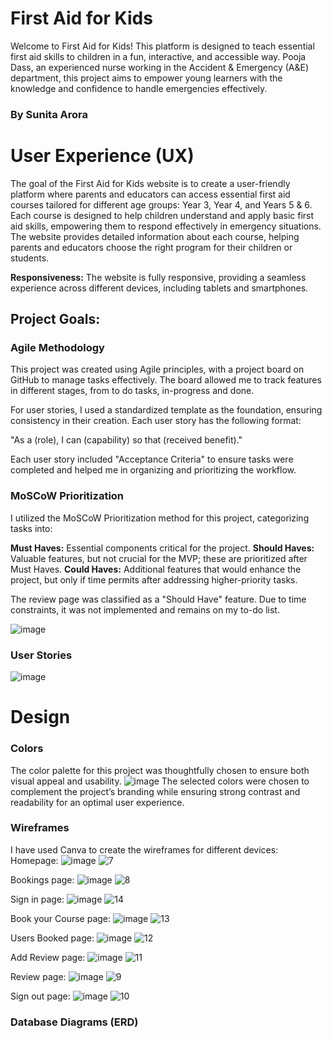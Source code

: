 # First Aid for Kids
Welcome to First Aid for Kids! This platform is designed to teach essential first aid skills to children in a fun, interactive, and accessible way. Pooja Dass, an experienced nurse working in the Accident & Emergency (A&E) department, this project aims to empower young learners with the knowledge and confidence to handle emergencies effectively.
###  By Sunita Arora


# User Experience (UX)
The goal of the First Aid for Kids website is to create a user-friendly platform where parents and educators can access essential first aid courses tailored for different age groups: Year 3, Year 4, and Years 5 & 6. Each course is designed to help children understand and apply basic first aid skills, empowering them to respond effectively in emergency situations.
The website provides detailed information about each course, helping parents and educators choose the right program for their children or students. 

**Responsiveness:** The website is fully responsive, providing a seamless experience across different devices, including tablets and smartphones.

## Project Goals: 
### Agile Methodology
This project was created using Agile principles, with a project board on GitHub to manage tasks effectively. The board allowed me to track features in different stages, from to do tasks, in-progress and done.

For user stories, I used a standardized template as the foundation, ensuring consistency in their creation. 
Each user story has the following format:

"As a (role), I can (capability) so that (received benefit)."

Each user story included "Acceptance Criteria" to ensure tasks were completed and helped me in organizing and prioritizing the workflow.

### MoSCoW Prioritization
I utilized the MoSCoW Prioritization method for this project, categorizing tasks into:

**Must Haves:**  Essential components critical for the project.
**Should Haves:**  Valuable features, but not crucial for the MVP; these are prioritized after Must Haves.
**Could Haves:** Additional features that would enhance the project, but only if time permits after addressing higher-priority tasks.

The review page was classified as a "Should Have" feature. Due to time constraints, it was not implemented and remains on my to-do list.

![image](https://github.com/user-attachments/assets/4ae10425-1939-4da9-87b6-fcd395781d97)


### User Stories
![image](https://github.com/user-attachments/assets/6f5b249d-b6cb-40aa-b85c-5800fe502aa7)


# Design
### Colors
The color palette for this project was thoughtfully chosen to ensure both visual appeal and usability.
![image](https://github.com/user-attachments/assets/91b5c200-a0be-425b-b46e-2db10e21fa84)
The selected colors were chosen to complement the project’s branding while ensuring strong contrast and readability for an optimal user experience.

### Wireframes
I have used Canva to create the wireframes for different devices:
Homepage:
![image](https://github.com/user-attachments/assets/dd706317-fb3d-4aff-8572-a590797841f9)
![7](https://github.com/user-attachments/assets/06064515-c107-4de3-b16a-f18d0f980f17)

Bookings page:
![image](https://github.com/user-attachments/assets/e3ddd0f1-dc04-4726-9ae4-b8194111dfa9)
![8](https://github.com/user-attachments/assets/82c466d0-e265-4993-98da-315729bdc175)

Sign in page:
![image](https://github.com/user-attachments/assets/ec778b4a-014c-4675-ae3b-ac414e3c962b)
![14](https://github.com/user-attachments/assets/4ae12d21-0b77-4b05-88d3-d02066d18b03)


Book your Course page:
![image](https://github.com/user-attachments/assets/fa3d7d9f-d390-4000-bfac-9d6688b6ada7)
![13](https://github.com/user-attachments/assets/0cc54c36-88ad-4e4e-9393-2f73fc81b88f)

Users Booked page:
![image](https://github.com/user-attachments/assets/958bb70a-ac21-4393-96e8-f1e984ff5465)
![12](https://github.com/user-attachments/assets/5586c887-02ac-4780-99fb-8def423da68f)

Add Review page:
![image](https://github.com/user-attachments/assets/b0634131-fb9b-429f-b26e-96a67dbb3e53)
![11](https://github.com/user-attachments/assets/96e658e9-201a-48a0-a0d9-768472db3edb)


Review page:
![image](https://github.com/user-attachments/assets/0166209b-ccc7-46cd-beab-3e683c9464dd)
![9](https://github.com/user-attachments/assets/393b8385-3cc9-4f7e-a0fd-d0af505ba3e4)

Sign out page:
![image](https://github.com/user-attachments/assets/d52645ea-361f-4f00-8c91-0e9001912705)
![10](https://github.com/user-attachments/assets/b2e3eabf-ab84-4ca0-965d-b0e79f7685af)


### Database Diagrams (ERD) 


